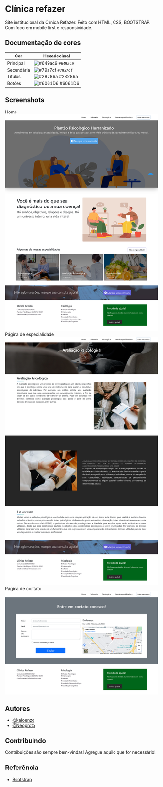 
# Clínica refazer

Site institucional da Clínica Refazer. Feito com HTML, CSS, BOOTSTRAP. Com foco em mobile first e responsividade.

## Documentação de cores

| Cor               | Hexadecimal                                                |
| ----------------- | ---------------------------------------------------------------- |
| Principal     | ![#649ac9](https://via.placeholder.com/10/649ac9?text=+) `#649ac9` |
| Secundária      | ![#79a7cf](https://via.placeholder.com/10/79a7cf?text=+) `#79a7cf` |
| Títulos       | ![#28286a](https://via.placeholder.com/10/28286a?text=+) #28286a |
| Botões      | ![#6061D6](https://via.placeholder.com/10/6061D6?text=+) #6061D6 |


## Screenshots

Home
![Home](https://github.com/kaioenzo/clinica-refazer/blob/main/img/home.png?raw=true)
Página de especialidade
![Especialidade](https://github.com/kaioenzo/clinica-refazer/blob/main/img/especialidade.png?raw=true)
Página de contato
![Contato](https://github.com/kaioenzo/clinica-refazer/blob/main/img/contato.png?raw=true)



## Autores

- [@kaioenzo](https://www.github.com/kaioenzo)
- [@Neoproto](https://www.github.com/Neoprot)


## Contribuindo

Contribuições são sempre bem-vindas!
Agregue aquilo que for necessário!



## Referência

 - [Bootstrap](https://getbootstrap.com/docs/5.0/getting-started/introduction/)
 
